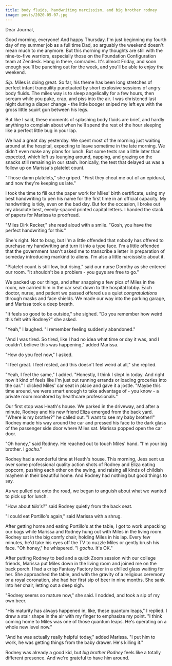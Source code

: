 ```yaml
---
title: body fluids, handwriting narcissism, and big brother rodney
image: posts/2020-05-07.jpg
---
```


Dear Journal,

Good morning, everyone!  And happy Thursday.  I'm just beginning my
fourth day of my summer job as a full time Dad, so arguably the
weekend doesn't mean much to me anymore.  But this morning my thoughts
are still with the nine-to-five warriors, especially those on the
Foundation Configuration team at Zendesk.  Hang in there, comrades.
It's almost Friday, and soon enough you'll be punching out for the
week, and you'll be able to enjoy the weekend.

_Sip_.  Miles is doing great.  So far, his theme has been long
stretches of perfect infant tranquility punctuated by short explosive
sessions of angry body fluids.  The miles way is to sleep angelically
for a few hours, then scream while you puke, crap, and piss into the
air.  I was christened last night during a diaper change - the little
booger sniped my left eye with the gross little squirt gun between his
legs.

But like I said, these moments of splashing body fluids are brief, and
hardly anything to complain about when he'll spend the rest of the
hour sleeping like a perfect little bug in your lap.

We had a great day yesterday.  We spent most of the morning just
waiting around at the hospital, expecting to leave sometime in the
late morning.  We didn't even make any plans for lunch.  But some
tests ran a little later than expected, which left us lounging around,
napping, and grazing on the snacks still remaining in our stash.
Ironically, the test that delayed us was a follow up on Marissa's
platelet count.

"Those damn platelets," she griped.  "First they cheat me out of an
epidural, and now they're keeping us late."

I took the time to fill out the paper work for Miles' birth
certificate, using my best handwriting to pen his name for the first
time in an official capacity.  My handwriting is tidy, even on the bad
day.  But for the occasion, I broke out my absolute best,
evenly-spaced printed capital letters.  I handed the stack of papers
for Marissa to proofread.

"Miles Dirk Recker," she read aloud with a smile.  "Gosh, you have the
perfect handwriting for this."

She's right.  Not to brag, but I'm a little offended that nobody has
offered to purchase my handwriting and turn it into a type face.  I'm
a little offended that the government hasn't asked me to transcribe a
letter in preparation of someday introducing mankind to aliens.  I'm
also a little narcissistic about it.

"Platelet count is still low, but rising," said our nurse Dorothy as
she entered our room.  "It shouldn't be a problem - you guys are free
to go."

We packed up our things, and after snapping a few pics of Miles in the
room, we carried him in the car seat down to the hospital lobby.  Each
doctor, nurse, and patient we passed offered us a quiet
_congratulations_ through masks and face shields.  We made our way
into the parking garage, and Marissa took a deep breath.

"It feels so good to be outside," she sighed.  "Do you remember how
weird this felt with Rodney?" she asked.

"Yeah," I laughed.  "I remember feeling suddenly abandoned."

"And I was tired.  So tired, like I had no idea what time or day it
was, and I couldn't believe this was happening," added Marissa.

"How do you feel now," I asked.

"I feel great.  I feel rested, and this doesn't feel weird at all,"
she replied.

"Yeah, I feel the same," I added.  "Honestly, I think I slept in
today.  And right now it kind of feels like I'm just out running
errands or loading groceries into the car."  I clicked Miles' car seat
in place and gave it a jostle.  "Maybe this time around, we were smart
enough to take advantage of - you know - a private room monitored by
healthcare professionals."

Our first stop was Heath's house.  We parked in the driveway, and
after a minute, Rodney and his new friend Eliza emerged from the back
yard.  "Where is my brother?" he called out.  "I want to see my baby
brother!"  Rodney made his way around the car and pressed his face to
the dark glass of the passenger side door where Miles sat.  Marissa
popped open the car door.

"Oh honey," said Rodney.  He reached out to touch Miles' hand.  "I'm
your big brother.  I _gochu_."

Rodney had a wonderful time at Heath's house.  This morning, Jess sent
us over some professional quality action shots of Rodney and Eliza
eating popcorn, pushing each other on the swing, and raising all kinds
of childish mayhem in their beautiful home.  And Rodney had nothing
but good things to say.

As we pulled out onto the road, we began to anguish about what we
wanted to pick up for lunch.

"How about _tillo's_?" said Rodney quietly from the back seat.

"I could eat Portillo's again," said Marissa with a shrug.

After getting home and eating Portillo's at the table, I got to work
unpacking our bags while Marissa and Rodney hung out with Miles in the
living room.  Rodney sat in the big comfy chair, holding Miles in his
lap.  Every few minutes, he'd take his eyes off the TV to nuzzle Miles
or gently brush his face.  "Oh honey," he whispered.  "I _gochu_.
It's OK."

After putting Rodney to bed and a quick Zoom session with our college
friends, Marissa put Miles down in the living room and joined me on
the back porch.  I had a crisp Fantasy Factory beer in a chilled glass
waiting for her.  She approached the table, and with the gravity of a
religious ceremony or a royal coronation, she had her first sip of
beer in nine months.  She sank into her chair, letting out a deep
sigh.

"Rodney seems so mature now," she said.  I nodded, and took a sip of
my own beer.

"His maturity has always happened in, like, these quantum leaps," I
replied.  I drew a stair shape in the air with my finger to emphasize
my point.  "I think coming home to Miles was one of those quantum
leaps.  He's operating on a whole new level now."

"And he was actually really helpful today," added Marissa.  "I put him
to work, he was getting things from the baby drawer.  He's killing
it."

Rodney was already a good kid, but _big brother Rodney_ feels like a
totally different presence.  And we're grateful to have him around.
